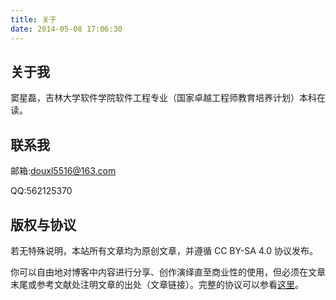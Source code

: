 ```yaml
---
title: 关于
date: 2014-05-08 17:06:30
---
```


## 关于我

窦星磊，吉林大学软件学院软件工程专业（国家卓越工程师教育培养计划）本科在读。

## 联系我
邮箱:douxl5516@163.com

QQ:562125370

## 版权与协议

若无特殊说明，本站所有文章均为原创文章，并遵循 CC BY-SA 4.0 协议发布。

你可以自由地对博客中内容进行分享、创作演绎直至商业性的使用，但必须在文章末尾或参考文献处注明文章的出处（文章链接）。完整的协议可以参看[这里](http://creativecommons.org/licenses/by-nc-sa/4.0/)。 
